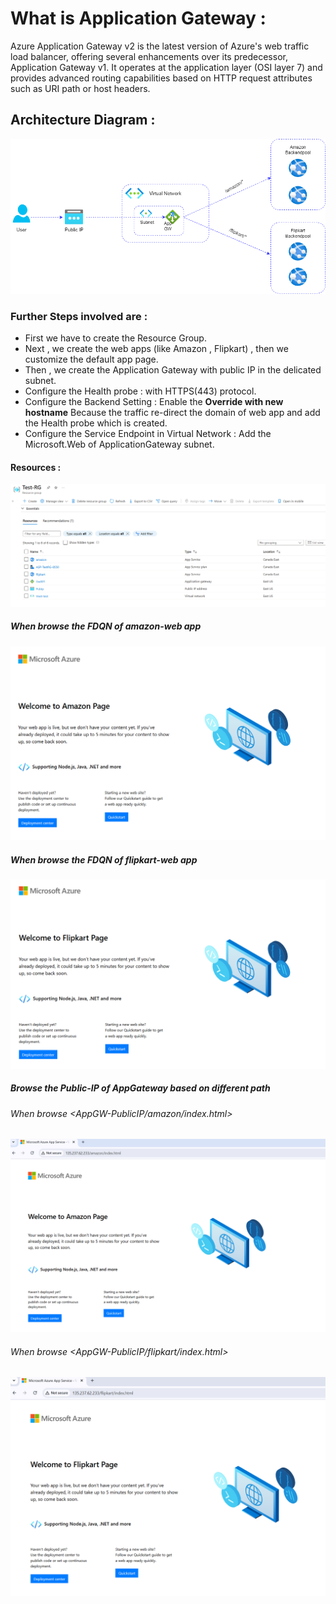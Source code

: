 # What is Application Gateway :
<p>Azure Application Gateway v2 is the latest version of Azure's web traffic load balancer, offering several enhancements over its predecessor, Application Gateway v1. It operates at the application layer (OSI layer 7) and provides advanced routing capabilities based on HTTP request attributes such as URI path or host headers.
</p>

## Architecture Diagram :

![app](Images/AzAppGW.png)

### Further Steps involved are :

- First we have to create the Resource Group.
- Next , we create the web apps (like Amazon , Flipkart) , then we customize the default app page.
- Then , we create the Application Gateway with public IP in the delicated subnet.
- Configure the Health probe : with HTTPS(443) protocol.
- Configure the Backend Setting : Enable the <b>Override with new hostname</b> Because the traffic re-direct the domain of web app and add the Health probe which is created.
- Configure the Service Endpoint in Virtual Network : Add the Microsoft.Web of ApplicationGateway subnet.

#### Resources :
![RG](Images/rg.png)

##### When browse the FDQN of amazon-web app
![amazon-web-app](Images/amazon-app.png)

##### When browse the FDQN of flipkart-web app
![flipkart-web-app](Images/flipkart-app.png)

##### Browse the Public-IP of AppGateway based on different path

###### When browse <AppGW-PublicIP/amazon/index.html>
![AppGW-amazon](Images/amazon-appGW.png)
###### When browse <AppGW-PublicIP/flipkart/index.html>
![AppGW-flipkart](Images/flipkart-appGW.png)









